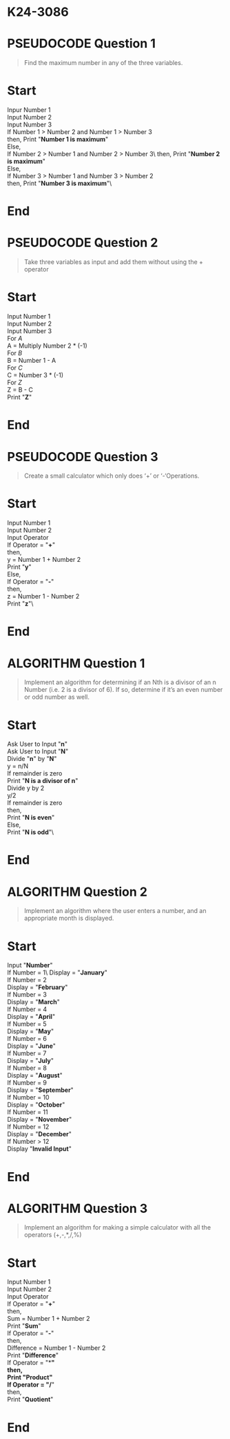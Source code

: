# K24-3086
# PSEUDOCODE Question 1
> Find the maximum number in any of the three variables.
# Start 
Inpur Number 1\
Input Number 2\
Input Number 3\
If Number 1 > Number 2 and Number 1 > Number 3\
then, Print "**Number 1 is maximum**"\
Else,\
If Number 2 > Number 1 and Number 2 > Number 3\ 
then, Print "**Number 2 is maximum**"\
Else,\
If Number 3 > Number 1 and Number 3 > Number 2\
then, Print "**Number 3 is maximum**"\
# End

# PSEUDOCODE Question 2
> Take three variables as input and add them without using the + operator 
# Start
Input Number 1\
Input Number 2\
Input Number 3\
For *A*\
A = Multiply Number 2 * (-1)\
For *B*\
B = Number 1 - A\
For *C*\
C = Number 3 * (-1)\
For *Z*\
Z = B - C\
Print "**Z**"
# End

# PSEUDOCODE Question 3
> Create a small calculator which only does ‘+’ or ‘-‘Operations.
# Start
Input Number 1\
Input Number 2\
Input Operator\
If Operator = "**+**"\
then,\
y = Number 1 + Number 2\
Print "**y**"\
Else,\
If Operator = "**-**"\
then,\
z = Number 1 - Number 2\
Print "**z**"\
# End

# ALGORITHM Question 1
> Implement an algorithm for determining if an Nth is a divisor of an n Number (i.e. 2 is a divisor of 6). If so, determine if it’s an even number or odd number as well.
# Start
Ask User to Input "**n**"\
Ask User to Input "**N**"\
Divide "**n**" by "**N**"\
y = n/N\
If remainder is zero\
Print "**N is a divisor of n**"\
Divide y by 2\
y/2\
If remainder is zero\
then,\
Print "**N is even**"\
Else,\
Print "**N is odd**"\
# End

# ALGORITHM Question 2
> Implement an algorithm where the user enters a number, and an appropriate month is displayed.
# Start
Input "**Number**"\
If Number = 1\ 
Display = "**January**"\
If Number = 2\
Display = "**February**"\
If Number = 3\
Display = "**March**"\
If Number = 4\
Display = "**April**"\
If Number = 5\
Display = "**May**"\
If Number = 6\
Display = "**June**"\
If Number = 7\
Display = "**July**"\
If Number = 8\
Display = "**August**"\
If Number = 9\
Display = "**September**"\
If Number = 10\
Display = "**October**"\
If Number = 11\
Display = "**November**"\
If Number = 12\
Display = "**December**"\
If Number > 12\
Display "**Invalid Input**"
# End

# ALGORITHM Question 3
> Implement an algorithm for making a simple calculator with all the operators (+,-,*,/,%)
# Start
Input Number 1\
Input Number 2\
Input Operator\
If Operator = "**+**"\
then,\
Sum = Number 1 + Number 2\
Print "**Sum**"\
If Operator = "**-**"\
then,\
Difference = Number 1 - Number 2\
Print "**Difference**"\
If Operator = "*****"\
then,\
Print "**Product**"\
If Operator = "**/**"\
then,\
Print "**Quotient**"
# End
